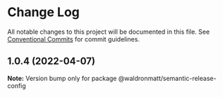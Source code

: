 # Change Log

All notable changes to this project will be documented in this file.
See [Conventional Commits](https://conventionalcommits.org) for commit guidelines.

## 1.0.4 (2022-04-07)

**Note:** Version bump only for package @waldronmatt/semantic-release-config
